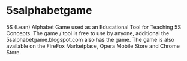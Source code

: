 5salphabetgame
==============

5S (Lean) Alphabet Game used as an Educational Tool for Teaching 5S Concepts. 
The game / tool is free to use by anyone, additional the 5salphabetgame.blogspot.com also has the game. 
The game is also available on the FireFox Marketplace, Opera Mobile Store and Chrome Store.
